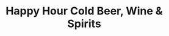 ---
title: "Happy Hour Cold Beer, Wine & Spirits"
url: /pilot-butte/happy-hour-cold-beer-wine-and-spirits/
shop: alcohol
---